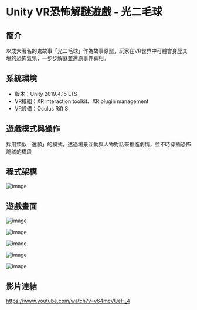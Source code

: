 # Unity VR恐怖解謎遊戲 - 光二毛球
## 簡介
以成大著名的鬼故事「光二毛球」作為故事原型，玩家在VR世界中可體會身歷其境的恐怖氣氛，一步步解謎並還原事件真相。
## 系統環境
- 版本：Unity 2019.4.15 LTS
- VR模組：XR interaction toolkit、XR plugin management
- VR設備：Oculus Rift S
## 遊戲模式與操作
採用類似「還願」的模式，透過場景互動與人物對話來推進劇情，並不時穿插恐怖詭譎的橋段
## 程式架構 
  
![image](https://i.imgur.com/fI1PlKo.png)  
  
## 遊戲畫面
  
![image](https://i.imgur.com/iMt27Kj.png)  
  
![image](https://i.imgur.com/1i615xy.png)  
  
![image](https://i.imgur.com/iDw7CbG.png)  
  
![image](https://i.imgur.com/kGzNUqx.png)  
  
![image](https://i.imgur.com/KsbDXlx.png)    
  
## 影片連結
https://www.youtube.com/watch?v=v64mcVUeH_4